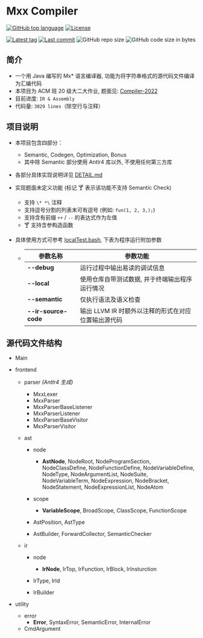 # Mxx Compiler

[![GitHub top language](https://img.shields.io/github/languages/top/PaperL/Mxx-Compiler)](http://jdk.java.net/17/)
[![License](https://img.shields.io/github/license/PaperL/Mxx-Compiler)](https://www.gnu.org/licenses/gpl-3.0.html)

[![Latest tag](https://img.shields.io/github/v/tag/PaperL/Mxx-Compiler)](https://github.com/PaperL/Mxx-Compiler/tags)
[![Last commit](https://img.shields.io/github/last-commit/PaperL/Mxx-Compiler)](https://github.com/PaperL/Mxx-Compiler/commits/)
![GitHub repo size](https://img.shields.io/github/repo-size/PaperL/Mxx-Compiler)
![GitHub code size in bytes](https://img.shields.io/github/languages/code-size/PaperL/Mxx-Compiler)

## 简介

- 一个用 Java 编写的 Mx* 语言编译器, 功能为将字符串格式的源代码文件编译为汇编代码
- 本项目为 ACM 班 20 级大二大作业, 题面见: [Compiler-2022](https://github.com/ACMClassCourses/Compiler-Design-Implementation)
- 目前进度: `IR & Assembly`
- 代码量: `3029 lines`（除空行与注释）



## 项目说明

- 本项目包含四部分：
  - Semantic, Codegen, Optimization, Bonus
  - 其中除 Semantic 部分使用 Antlr4 库以外, 不使用任何第三方库
  
- 各部分具体实现说明详见 [DETAIL.md](https://github.com/PaperL/Mxx-Compiler/blob/main/DETAIL.md)

- 实现题面未定义功能 (标记 🍸 表示该功能不支持 Semantic Check)
  - 支持 ` \* *\ ` 注释
  - 支持逗号分割的列表末可有逗号 (例如: `fun(1, 2, 3,);`)
  - 支持含有前缀 `++` / `--` 的表达式作为左值
  - 🍸 支持含参构造函数
  
- 具体使用方式可参考 [localTest.bash](https://github.com/PaperL/Mxx-Compiler/blob/main/localTest.bash), 下表为程序运行附加参数

  - | 参数名称             | 参数功能                                            |
    | -------------------- | --------------------------------------------------- |
    | **--debug**          | 运行过程中输出易读的调试信息                        |
    | **--local**          | 使用仓库自带测试数据, 并于终端输出程序运行情况      |
    | **--semantic**       | 仅执行语法及语义检查                                |
    | **--ir-source-code** | 输出 LLVM IR 时额外以注释的形式在对应位置输出源代码 |




## 源代码文件结构

- Main
- frontend
    - parser *(Antlr4 生成)*
        - MxxLexer
        - MxxParser
        - MxxParserBaseListener
        - MxxParserListener
        - MxxParserBaseVisitor
        - MxxParserVisitor

    - ast
        - node
            - **AstNode**, NodeRoot, NodeProgramSection, NodeClassDefine, NodeFunctionDefine, NodeVariableDefine, NodeType, NodeArgumentList, NodeSuite, NodeVariableTerm, NodeExpression, NodeBracket, NodeStatement, NodeExpressionList, NodeAtom

        - scope
            - **VariableScope**, BroadScope, ClassScope, FunctionScope

        - AstPosition, AstType
        - AstBuilder, ForwardCollector, SemanticChecker

    - ir
        - node
            - **IrNode**, IrTop, IrFunction, IrBlock, IrInsturction

        - IrType, IrId
        - IrBuilder

- utility
    - error
        - **Error**, SyntaxError, SemanticError, InternalError
    - CmdArgument